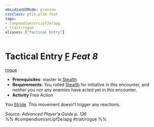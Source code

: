```yaml
---
obsidianUIMode: preview
cssclass: pf2e,pf2e-feat
tags:
- compendium/src/pf2e/apg
- trait/rogue
aliases: ["Tactical Entry"]
---
```

# Tactical Entry  [F](/rules/core-rulebook/chapter-9-playing-the-game.md#Actions "Free Action") *Feat 8*  
[rogue](/rules/traits/rogue.md)  

- **Prerequisites**: master in [Stealth](/compendium/skills.md#Stealth)
- **Requirements**: You rolled [Stealth](/compendium/skills.md#Stealth) for initiative in this encounter, and neither you nor any enemies have acted yet in this encounter.
- **Activity** Free Action

You [Stride](/rules/actions/stride.md). This movement doesn't trigger any reactions.

*Source: Advanced Player's Guide p. 136*  
%% #compendium/src/pf2e/apg #trait/rogue %%